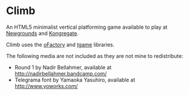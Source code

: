 Climb
=====

An HTML5 minimalist vertical platforming game available to play at [Newgrounds](http://www.newgrounds.com/portal/view/633735) and [Kongregate](http://www.kongregate.com/games/tsherif/climb).

Climb uses the [oFactory](https://github.com/tsherif/oFactory) and [tgame](https://github.com/tsherif/tgame) libraries.

The following media are not included as they are not mine to redistribute: 
* Round 1 by Nadir Bellahmer, available at http://nadirbellahmer.bandcamp.com/
* Telegrama font by Yamaoka Yasuhiro, available at http://www.yoworks.com/
